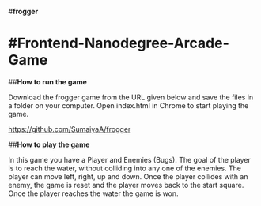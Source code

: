 #**frogger**

#**Frontend-Nanodegree-Arcade-Game**
===============================

##**How to run the game**

Download the frogger game from the URL given below and save the files in a folder on your computer. Open index.html in Chrome to start playing the game.

https://github.com/SumaiyaA/frogger

##**How to play the game**

In this game you have a Player and Enemies (Bugs). The goal of the player is to reach the water, without colliding into any one of the enemies. The player can move left, right, up and down. Once the player collides with an enemy, the game is reset and the player moves back to the start square. Once the player reaches the water the game is won.
